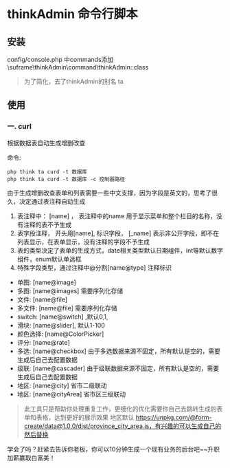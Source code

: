 # thinkAdmin 命令行脚本

## 安装
config/console.php 中commands添加 \suframe\thinkAdmin\command\thinkAdmin::class

> 为了简化，去了thinkAdmin的别名 ta

## 使用

### 一. curl
根据数据表自动生成增删改查

命令:
```
php think ta curd -t 数据库 
php think ta curd -t 数据库 -c 控制器路径
```

由于生成增删改查表单和列表需要一些中文支撑，因为字段是英文的，思考了很久，决定通过表注释自动生成
1. 表注释中： [name] ， 表注释中的name 用于显示菜单和整个栏目的名称，没有注释的表不予生成
2. 表字段注释， 开头用[name], 标识字段， [_name] 表示非公开字段，即不在列表显示，在表单显示，没有注释的字段不予生成
3. 表的类型决定了表单的生成方式，date相关类型默认日期组件，int等默认数字组件，enum默认单选框
4. 特殊字段类型，通过注释中@分割[name@type] 注释标识
 - 单图: [name@image]
 - 多图: [name@images] 需要序列化存储
 - 文件: [name@file]
 - 多文件: [name@file] 需要序列化存储
 - switch: [name@switch] ,默认0,1,
 - 滑块: [name@slider], 默认1-100
 - 颜色选择: [name@ColorPicker]
 - 评分: [name@rate]
 - 多选: [name@checkbox] 由于多选数据来源不固定，所有默认是空的，需要生成后自己去配置数据
 - 级联: [name@cascader] 由于级联数据来源不固定，所有默认是空的，需要生成后自己去配置数据
 - 地区: [name@city] 省市二级联动
 - 地区: [name@cityArea] 省市区三级联动
 
 > 此工具只是帮助你处理重复工作，更细化的优化需要你自己去跳转生成的表单和表格，达到更好的展示效果
 > 地区默认 https://unpkg.com/@form-create/data@1.0.0/dist/province_city_area.js，有兴趣的可以生成自己的然后替换

学会了吗？赶紧去告诉你老板，你可以10分钟生成一个现有业务的后台吧~~升职加薪赢取白富美！